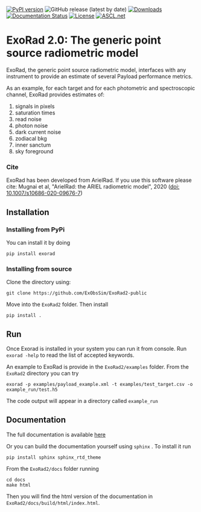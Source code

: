 [![PyPI version](https://badge.fury.io/py/exorad.svg)](https://badge.fury.io/py/exorad)
![GitHub release (latest by date)](https://img.shields.io/github/v/release/ExObsSim/Exorad2-public?color=gree&label=GitHub%20release)
[![Downloads](https://pepy.tech/badge/exorad)](https://pepy.tech/project/exorad)
[![Documentation Status](https://readthedocs.org/projects/exorad2-public/badge/?version=latest)](https://exorad2-public.readthedocs.io/en/latest/?badge=latest)
[![License](https://img.shields.io/badge/License-BSD_3--Clause-blue.svg)](https://opensource.org/licenses/BSD-3-Clause)
[![ASCL.net](https://img.shields.io/badge/ascl-2210.006-blue.svg?colorB=262255)](https://ascl.net/2210.006)

# ExoRad 2.0: The generic point source radiometric model


ExoRad, the generic point source radiometric model, interfaces with any instrument to provide an estimate of several Payload performance metrics.

As an example, for each target and for each photometric and spectroscopic channel, ExoRad provides estimates of:

1) signals in pixels
2) saturation times
3) read noise 
4) photon noise
5) dark current noise
6) zodiacal bkg
7) inner sanctum
8) sky foreground

### Cite
ExoRad has been developed from ArielRad. 
If you use this software please cite:
Mugnai et al, "ArielRad: the ARIEL radiometric model", 2020 ([doi: 10.1007/s10686-020-09676-7](https://link.springer.com/article/10.1007%2Fs10686-020-09676-7))

## Installation
### Installing from PyPi
You can install it by doing

    pip install exorad

### Installing from source
Clone the directory using:

    git clone https://github.com/ExObsSim/ExoRad2-public
Move into the `ExoRad2` folder.
Then install

    pip install .

## Run
Once Exorad is installed in your system you can run it from console. 
Run `exorad -help` to read the list of accepted keywords.  

An example to ExoRad is provide in the `ExoRad2/examples` folder. From the `ExoRad2` directory you can try

    exorad -p examples/payload_example.xml -t examples/test_target.csv -o example_run/test.h5 

The code output will appear in a directory called `example_run`

## Documentation
The full documentation is available [here](https://exorad2-public.readthedocs.io/en/latest/) 

Or you can build the documentation yourself using `sphinx` . To install it run
    
    pip install sphinx sphinx_rtd_theme
    
From the `ExoRad2/docs` folder running
    
    cd docs
    make html

Then you will find the html version of the documentation in `ExoRad2/docs/build/html/index.html`.
